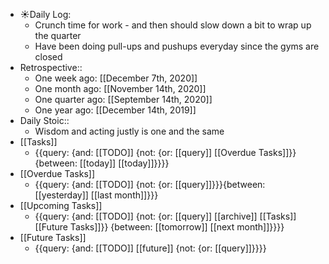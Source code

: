 - ☀️Daily Log:
    - Crunch time for work - and then should slow down a bit to wrap up the quarter
    - Have been doing pull-ups and pushups everyday since the gyms are closed
- Retrospective::
    - One week ago: [[December 7th, 2020]]
    - One month ago: [[November 14th, 2020]]
    - One quarter ago: [[September 14th, 2020]]
    - One year ago: [[December 14th, 2019]]
- Daily Stoic::
    - Wisdom and acting justly is one and the same
- [[Tasks]]
    - {{query: {and: [[TODO]] {not: {or: [[query]] [[Overdue Tasks]]}} {between: [[today]] [[today]]}}}}
- [[Overdue Tasks]]
    - {{query: {and: [[TODO]] {not: {or: [[query]]}}}{between: [[yesterday]] [[last month]]}}}
- [[Upcoming Tasks]]
    - {{query: {and: [[TODO]] {not: {or: [[query]] [[archive]] [[Tasks]] [[Future Tasks]]}} {between: [[tomorrow]] [[next month]]}}}}
- [[Future Tasks]]
    - {{query: {and: [[TODO]] [[future]] {not: {or: [[query]]}}}}

